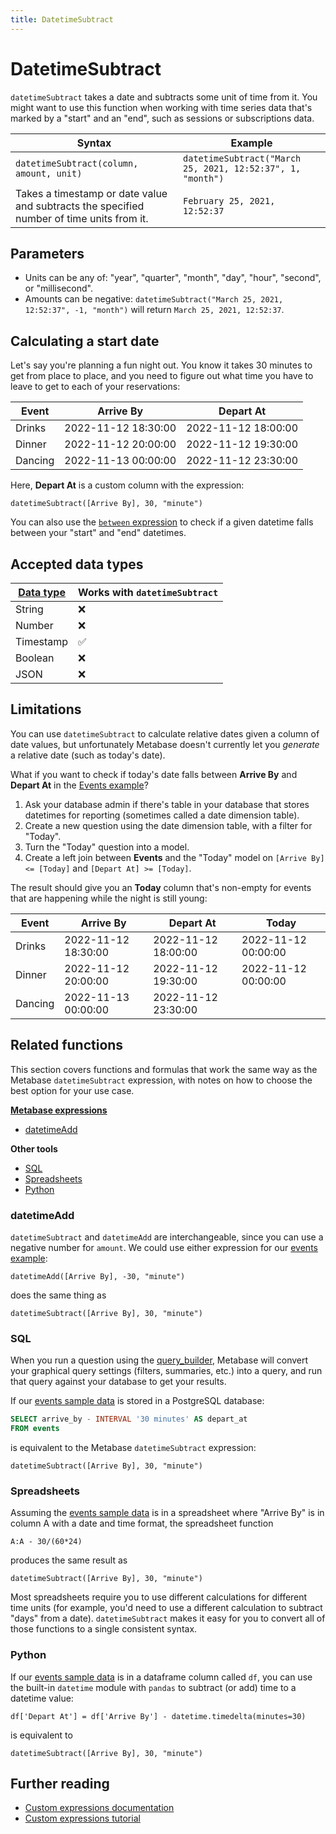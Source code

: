 ```yaml
---
title: DatetimeSubtract
---
```


# DatetimeSubtract

`datetimeSubtract` takes a date and subtracts some unit of time from it. You might want to use this function when working with time series data that's marked by a "start" and an "end", such as sessions or subscriptions data.

| Syntax                                                                                    | Example                                                   |
|-------------------------------------------------------------------------------------------|-----------------------------------------------------------|
| `datetimeSubtract(column, amount, unit)`                                                  | `datetimeSubtract("March 25, 2021, 12:52:37", 1, "month")`|
| Takes a timestamp or date value and subtracts the specified number of time units from it. | `February 25, 2021, 12:52:37`                             |

## Parameters

- Units can be any of: "year", "quarter", "month", "day", "hour", "second", or "millisecond".
- Amounts can be negative: `datetimeSubtract("March 25, 2021, 12:52:37", -1, "month")` will return `March 25, 2021, 12:52:37`.

## Calculating a start date

Let's say you're planning a fun night out. You know it takes 30 minutes to get from place to place, and you need to figure out what time you have to leave to get to each of your reservations:

| Event   | Arrive By           | Depart At           |
|---------|---------------------|---------------------|
| Drinks  | 2022-11-12 18:30:00 | 2022-11-12 18:00:00 |
| Dinner  | 2022-11-12 20:00:00 | 2022-11-12 19:30:00 |
| Dancing | 2022-11-13 00:00:00 | 2022-11-12 23:30:00 |

Here, **Depart At** is a custom column with the expression:

```
datetimeSubtract([Arrive By], 30, "minute")
```

You can also use the [`between` expression](../expressions-list.md#between) to check if a given datetime falls between your "start" and "end" datetimes. 

## Accepted data types

| [Data type](https://www.metabase.com/learn/databases/data-types-overview#examples-of-data-types) | Works with `datetimeSubtract`  |
| ----------------------- | -------------------- |
| String                  | ❌                   |
| Number                  | ❌                   |
| Timestamp               | ✅                   |
| Boolean                 | ❌                   |
| JSON                    | ❌                   |

## Limitations

You can use `datetimeSubtract` to calculate relative dates given a column of date values, but unfortunately Metabase doesn't currently let you _generate_ a relative date (such as today's date).

What if you want to check if today's date falls between **Arrive By** and **Depart At** in the [Events example](#calculating-a-start-date)?

1. Ask your database admin if there's table in your database that stores datetimes for reporting (sometimes called a date dimension table).
2. Create a new question using the date dimension table, with a filter for "Today".
3. Turn the "Today" question into a model.
4. Create a left join between **Events** and the "Today" model on `[Arrive By] <= [Today]` and `[Depart At] >= [Today]`.

The result should give you an **Today** column that's non-empty for events that are happening while the night is still young:

| Event   | Arrive By           | Depart At           | Today               |
|---------|---------------------|---------------------|---------------------|
| Drinks  | 2022-11-12 18:30:00 | 2022-11-12 18:00:00 | 2022-11-12 00:00:00 |
| Dinner  | 2022-11-12 20:00:00 | 2022-11-12 19:30:00 | 2022-11-12 00:00:00 |
| Dancing | 2022-11-13 00:00:00 | 2022-11-12 23:30:00 |                     |

## Related functions

This section covers functions and formulas that work the same way as the Metabase `datetimeSubtract` expression, with notes on how to choose the best option for your use case.

**[Metabase expressions](../expressions-list.md)**

- [datetimeAdd](#datetimeadd)

**Other tools**

- [SQL](#sql)
- [Spreadsheets](#spreadsheets)
- [Python](#python)

### datetimeAdd

`datetimeSubtract` and `datetimeAdd` are interchangeable, since you can use a negative number for `amount`. We could use either expression for our [events example](#calculating-a-start-date):

```
datetimeAdd([Arrive By], -30, "minute")
```

does the same thing as

```
datetimeSubtract([Arrive By], 30, "minute")
```

### SQL

When you run a question using the [query_builder](https://www.metabase.com/glossary/query_builder), Metabase will convert your graphical query settings (filters, summaries, etc.) into a query, and run that query against your database to get your results.

If our [events sample data](#calculating-a-start-date) is stored in a PostgreSQL database:

```sql
SELECT arrive_by - INTERVAL '30 minutes' AS depart_at
FROM events
```

is equivalent to the Metabase `datetimeSubtract` expression:

```
datetimeSubtract([Arrive By], 30, "minute")
```

### Spreadsheets 

Assuming the [events sample data](#calculating-a-start-date) is in a spreadsheet where "Arrive By" is in column A with a date and time format, the spreadsheet function

```
A:A - 30/(60*24)
```

produces the same result as

```
datetimeSubtract([Arrive By], 30, "minute")
```

Most spreadsheets require you to use different calculations for different time units (for example, you'd need to use a different calculation to subtract "days" from a date). `datetimeSubtract` makes it easy for you to convert all of those functions to a single consistent syntax.

### Python

If our [events sample data](#calculating-a-start-date) is in a dataframe column called `df`, you can use the built-in `datetime` module with `pandas` to subtract (or add) time to a datetime value:

```
df['Depart At'] = df['Arrive By'] - datetime.timedelta(minutes=30)
```

is equivalent to

```
datetimeSubtract([Arrive By], 30, "minute")
```

## Further reading

- [Custom expressions documentation](../expressions.md)
- [Custom expressions tutorial](https://www.metabase.com/learn/questions/)
